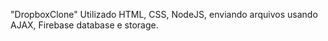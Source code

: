 "DropboxClone"
Utilizado HTML, CSS, NodeJS, enviando arquivos usando AJAX, Firebase database e storage.
